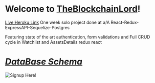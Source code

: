 # **Welcome to [TheBlockchainLord](https://aa-theblockchainlord.herokuapp.com/)!**

[Live Heroku Link](https://aa-theblockchainlord.herokuapp.com/)
One week solo project done at a/A
React-Redux-ExpressAPI-Sequelize-Postgres

Featuring state of the art authentication, form validations and Full CRUD cycle in Watchlist and AssetsDetails redux react 

# *[DataBase Schema](https://github.com/BTCBlade/aA-TheBlockchainLord/wiki/Database-Schema)*

![Signup Here!](https://drive.google.com/uc?export=view&id=1lVGE8DKMiGF3nVM7GcvkIjBLyXE44DNs)




